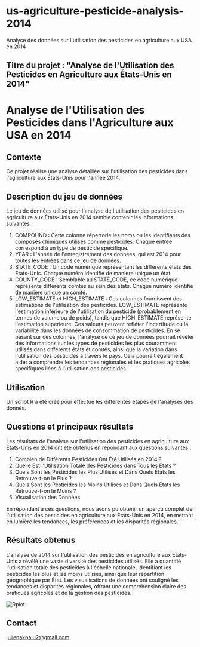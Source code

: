 # us-agriculture-pesticide-analysis-2014
Analyse des données sur l'utilisation des pesticides en agriculture aux USA en 2014

## Titre du projet : "Analyse de l'Utilisation des Pesticides en Agriculture aux États-Unis en 2014"

# Analyse de l'Utilisation des Pesticides dans l'Agriculture aux USA en 2014

## Contexte
Ce projet réalise une analyse détaillée sur l'utilisation des pesticides dans l'agriculture aux États-Unis pour l'année 2014.

## Description du jeu de données
Le jeu de données utilisé pour l'analyse de l'utilisation des pesticides en agriculture aux États-Unis en 2014 semble contenir les informations suivantes :
1.	COMPOUND : Cette colonne répertorie les noms ou les identifiants des composés chimiques utilisés comme pesticides. Chaque entrée correspond à un type de pesticide spécifique.
2.	YEAR : L'année de l'enregistrement des données, qui est 2014 pour toutes les entrées dans ce jeu de données.
3.	STATE_CODE : Un code numérique représentant les différents états des États-Unis. Chaque numéro identifie de manière unique un état.
4.	COUNTY_CODE : Semblable au STATE_CODE, ce code numérique représente différents comtés au sein des états. Chaque numéro identifie de manière unique un comté.
5.	LOW_ESTIMATE et HIGH_ESTIMATE : Ces colonnes fournissent des estimations de l'utilisation des pesticides. LOW_ESTIMATE représente l'estimation inférieure de l'utilisation du pesticide (probablement en termes de volume ou de poids), tandis que HIGH_ESTIMATE représente l'estimation supérieure. Ces valeurs peuvent refléter l'incertitude ou la variabilité dans les données de consommation de pesticides.
En se basant sur ces colonnes, l'analyse de ce jeu de données pourrait révéler des informations sur les types de pesticides les plus couramment utilisés dans différents états et comtés, ainsi que la variation dans l'utilisation des pesticides à travers le pays. Cela pourrait également aider à comprendre les tendances régionales et les pratiques agricoles spécifiques liées à l'utilisation des pesticides.

## Utilisation
Un script R a été créé pour effectué les différentes étapes de l'analyses des donnés. 

## Questions et principaux résultats 
Les résultats de l'analyse sur l'utilisation des pesticides en agriculture aux États-Unis en 2014 ont été obtenus en répondant aux questions suivantes :
1.	Combien de Différents Pesticides Ont Été Utilisés en 2014 ?
2.	Quelle Est l'Utilisation Totale des Pesticides dans Tous les États ?
3.	Quels Sont les Pesticides les Plus Utilisés et Dans Quels États les Retrouve-t-on le Plus ?
4.	Quels Sont les Pesticides les Moins Utilisés et Dans Quels États les Retrouve-t-on le Moins ?
5.	Visualisation des Données

En répondant à ces questions, nous avons pu obtenir un aperçu complet de l'utilisation des pesticides en agriculture aux États-Unis en 2014, en mettant en lumière les tendances, les préférences et les disparités régionales.

## Résultats obtenus
L'analyse de 2014 sur l'utilisation des pesticides en agriculture aux États-Unis a révélé une vaste diversité des pesticides utilisés. Elle a quantifié l'utilisation totale des pesticides à l'échelle nationale, identifiant les pesticides les plus et les moins utilisés, ainsi que leur répartition géographique par État. Les visualisations de données ont souligné les tendances et disparités régionales, offrant une compréhension claire des pratiques agricoles et de la gestion des pesticides.

![Rplot](https://github.com/JulienAkpalu/us-agriculture-pesticide-analysis-2014/assets/152445561/e85a8cda-df24-4c1f-9811-0a5c9d3b9d7b)


## Contact
julienakpalu2@gmail.com 


